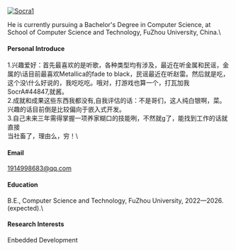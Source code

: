 

[![Socra1](https://img.shields.io/badge/Socra1-github-blue?logo=github)](https://github.com/Socra1)

He is currently pursuing a Bachelor's Degree in Computer Science, at School of Computer Science and Technology, FuZhou University, China.\
#### Personal Introduce
1.兴趣爱好：首先最喜欢的是听歌，各种类型均有涉及，最近在听金属和民谣，金属的\话目前最喜欢Metallica的fade to black，民谣最近在听赵雷。然后就是吃，这个没\什么好说的，我吃吃吃。哦对，打游戏也算一个，打瓦加我SocrA#44847,就酱。\
2.成就和成果这些东西我都没有,自我评估的话：不是哥们，这人纯白银啊，菜。\
兴趣的话目前倒是比较偏向于嵌入式开发。\
3.自己未来三年需得掌握一项养家糊口的技能咧，不然就g了，能找到工作的话就直接\
当社畜了，理由么，穷！\

#### Email
1914998683@qq.com

#### Education
B.E.,  Computer Science and Technology, FuZhou University, 2022—2026.(expected).\

#### Research Interests
Enbedded Development

